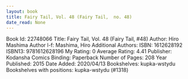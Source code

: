 ```yaml
---
layout: book
title: Fairy Tail, Vol. 48 (Fairy Tail,  no. 48)
date_read: None
---
```


Book Id: 22748066
Title: Fairy Tail, Vol. 48 (Fairy Tail, #48)
Author: Hiro Mashima
Author l-f: Mashima, Hiro
Additional Authors: 
ISBN: 1612628192
ISBN13: 9781612628196
My Rating: 0
Average Rating: 4.41
Publisher: Kodansha Comics
Binding: Paperback
Number of Pages: 208
Year Published: 2015
Date Added: 2020/04/13
Bookshelves: kupka-wstydu
Bookshelves with positions: kupka-wstydu (#1318)

